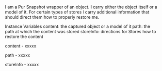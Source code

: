 I am a Pur Snapshot wrapper of an object. I carry either the object itself or a model of it. For certain types of stores I carry additional information that should direct them how to properly restore me.

Instance Variables
	content:		the captured object or a model of it
	path:		the path at which the content was stored
	storeInfo:		directions for Stores how to restore the content

content
	- xxxxx

path
	- xxxxx

storeInfo
	- xxxxx
